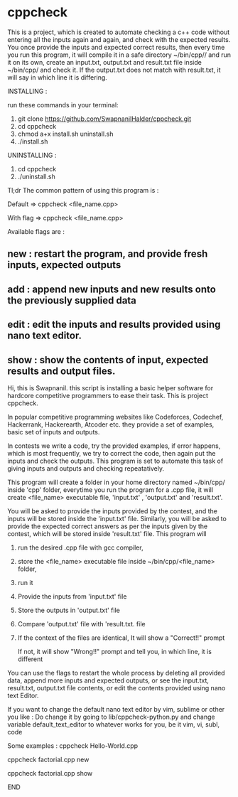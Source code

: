 # cppcheck
This is a project, which is created to automate checking a c++ code without entering all the inputs again and again, and check with the expected results. You once provide the inputs and expected correct results, then every time you run this program, it will compile it in a safe directory ~/bin/cpp// and run it on its own, create an input.txt, output.txt and result.txt file inside ~/bin/cpp/ and check it.  If the output.txt does not match with result.txt, it will say in which line it is differing.


INSTALLING :

run these commands in your terminal:

1. git clone https://github.com/SwapnanilHalder/cppcheck.git
2. cd cppcheck
3. chmod a+x install.sh uninstall.sh
4. ./install.sh

UNINSTALLING :

1. cd cppcheck
2. ./uninstall.sh


Tl;dr
The common pattern of using this program is :

Default => cppcheck <file_name.cpp>

With flag => cppcheck <file_name.cpp> <one flag>


Available flags are :

## new : restart the program, and provide fresh inputs, expected outputs

## add : append new inputs and new results onto the previously supplied data

## edit : edit the inputs and results provided using nano text editor.

## show : show the contents of input, expected results and output files.


Hi, this is Swapnanil. this script is installing a basic helper
software for hardcore competitive programmers to ease their
task. This is project cppcheck.


In popular competitive programming websites like Codeforces, 
Codechef, Hackerrank, Hackerearth, Atcoder etc. they provide
a set of examples, basic set of inputs and outputs. 


In contests we write a code, try the provided examples, if error happens,
which is most frequently, we try to correct the code, then again
put the inputs and check the outputs. This program is set to automate
this task of giving inputs and outputs and checking repeatatively.


This program will create a folder in your home directory named ~/bin/cpp/
inside 'cpp' folder, everytime you run the program for a .cpp file, 
it will create <file_name> executable file, 'input.txt' , 'output.txt'
and 'result.txt'.


You will be asked to provide the inputs provided by the contest,
and the inputs will be stored inside the 'input.txt' file.
Similarly, you will be asked to provide the expected correct answers
as per the inputs given by the contest, which will be stored inside 
'result.txt' file. This program will 

1. run the desired .cpp file with gcc compiler, 

2. store the <file_name> executable file inside ~/bin/cpp/<file_name> folder, 

3. run it

4. Provide the inputs from 'input.txt' file

5. Store the outputs in 'output.txt' file

6. Compare 'output.txt' file with 'result.txt. file

7. If the context of the files are identical, It will show a \"Correct!!\" prompt

   If not, it will show \"Wrong!!\" prompt and tell you, in which line, it is different

You can use the flags to restart the whole process by deleting all provided
data, append more inputs and expected outputs, or see the input.txt, result.txt,
output.txt file contents, or edit the contents provided using nano text Editor.


If you want to change the default nano text editor by vim, sublime or other you like :
Do change it by going to lib/cppcheck-python.py and change variable default_text_editor
to whatever works for you, be it vim, vi, subl, code 


Some examples :
cppcheck Hello-World.cpp

cppcheck factorial.cpp new

cppcheck factorial.cpp show


END
